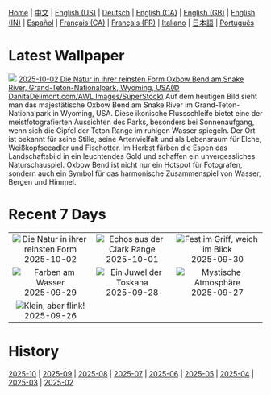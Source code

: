 [Home](../README.md) | [中文](zh-CN.md) | [English (US)](en-US.md) | [Deutsch](de-DE.md) | [English (CA)](en-CA.md) | [English (GB)](en-GB.md) | [English (IN)](en-IN.md) | [Español](es-ES.md) | [Français (CA)](fr-CA.md) | [Français (FR)](fr-FR.md) | [Italiano](it-IT.md) | [日本語](ja-JP.md) | [Português](pt-BR.md)

# Latest Wallpaper
![](https://www.bing.com/th?id=OHR.OxbowBend_DE-DE1318690148_UHD.jpg)
[2025-10-02 Die Natur in ihrer reinsten Form Oxbow Bend am Snake River, Grand-Teton-Nationalpark, Wyoming, USA(© DanitaDelimont.com/AWL Images/SuperStock)](https://www.bing.com/th?id=OHR.OxbowBend_DE-DE1318690148_UHD.jpg)
Auf dem heutigen Bild sieht man das majestätische Oxbow Bend am Snake River im Grand-Teton-Nationalpark in Wyoming, USA. Diese ikonische Flussschleife bietet eine der meistfotografierten Aussichten des Parks, besonders bei Sonnenaufgang, wenn sich die Gipfel der Teton Range im ruhigen Wasser spiegeln. Der Ort ist bekannt für seine Stille, seine Artenvielfalt und als Lebensraum für Elche, Weißkopfseeadler und Fischotter. Im Herbst färben die Espen das Landschaftsbild in ein leuchtendes Gold und schaffen ein unvergessliches Naturschauspiel. Oxbow Bend ist nicht nur ein Hotspot für Fotografen, sondern auch ein Symbol für das harmonische Zusammenspiel von Wasser, Bergen und Himmel.

# Recent 7 Days
|  |  |  |
|:---:|:---:|:---:|
| ![](https://www.bing.com/th?id=OHR.OxbowBend_DE-DE1318690148_400x240.jpg "Die Natur in ihrer reinsten Form") 2025-10-02 | ![](https://www.bing.com/th?id=OHR.YosemiteClark_DE-DE1037605908_400x240.jpg "Echos aus der Clark Range") 2025-10-01 | ![](https://www.bing.com/th?id=OHR.EucalyptusKoala_DE-DE1090162276_400x240.jpg "Fest im Griff, weich im Blick") 2025-09-30 |
| ![](https://www.bing.com/th?id=OHR.HoutenHouses_DE-DE0958725859_400x240.jpg "Farben am Wasser") 2025-09-29 | ![](https://www.bing.com/th?id=OHR.PienzaItaly_DE-DE0925604328_400x240.jpg "Ein Juwel der Toskana") 2025-09-28 | ![](https://www.bing.com/th?id=OHR.BerlinAutumn_DE-DE0881465418_400x240.jpg "Mystische Atmosphäre") 2025-09-27 |
| ![](https://www.bing.com/th?id=OHR.AutumnChipmunk_DE-DE0842640974_400x240.jpg "Klein, aber flink!") 2025-09-26 |  |  |

# History
[2025-10](../archives/wallpaper/de-DE/w_2025_10.md) | [2025-09](../archives/wallpaper/de-DE/w_2025_09.md) | [2025-08](../archives/wallpaper/de-DE/w_2025_08.md) | [2025-07](../archives/wallpaper/de-DE/w_2025_07.md) | [2025-06](../archives/wallpaper/de-DE/w_2025_06.md) | [2025-05](../archives/wallpaper/de-DE/w_2025_05.md) | [2025-04](../archives/wallpaper/de-DE/w_2025_04.md) | [2025-03](../archives/wallpaper/de-DE/w_2025_03.md) | [2025-02](../archives/wallpaper/de-DE/w_2025_02.md)

